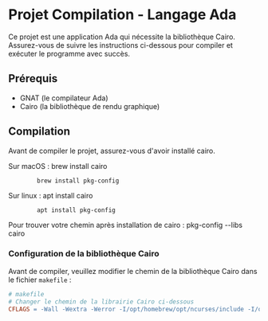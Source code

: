# Projet Compilation - Langage Ada

Ce projet est une application Ada qui nécessite la bibliothèque Cairo. Assurez-vous de suivre les instructions ci-dessous pour compiler et exécuter le programme avec succès.

## Prérequis

- GNAT (le compilateur Ada)
- Cairo (la bibliothèque de rendu graphique)

## Compilation

Avant de compiler le projet, assurez-vous d'avoir installé cairo. 

Sur macOS : 
            brew install cairo 

            brew install pkg-config

Sur linux : 
            apt install cairo 

            apt install pkg-config

Pour trouver votre chemin après installation de cairo : pkg-config --libs cairo

### Configuration de la bibliothèque Cairo

Avant de compiler, veuillez modifier le chemin de la bibliothèque Cairo dans le fichier `makefile` :

```makefile
# makefile
# Changer le chemin de la librairie Cairo ci-dessous
CFLAGS = -Wall -Wextra -Werror -I/opt/homebrew/opt/ncurses/include -I/opt/homebrew/Cellar/cairo/1.18.0/include/cairo
